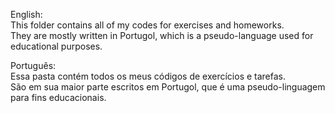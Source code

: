 English: <br>
This folder contains all of my codes for exercises and homeworks. </br>
They are mostly written in Portugol, which is a pseudo-language used for educational purposes.

Português: <br>
Essa pasta contém todos os meus códigos de exercícios e tarefas. </br>
São em sua maior parte escritos em Portugol, que é uma pseudo-linguagem para fins educacionais.

